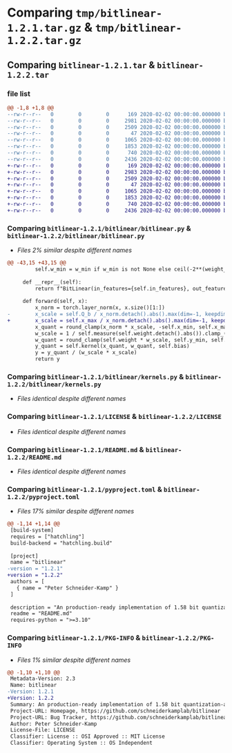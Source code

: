 # Comparing `tmp/bitlinear-1.2.1.tar.gz` & `tmp/bitlinear-1.2.2.tar.gz`

## Comparing `bitlinear-1.2.1.tar` & `bitlinear-1.2.2.tar`

### file list

```diff
@@ -1,8 +1,8 @@
--rw-r--r--   0        0        0      169 2020-02-02 00:00:00.000000 bitlinear-1.2.1/bitlinear/__init__.py
--rw-r--r--   0        0        0     2981 2020-02-02 00:00:00.000000 bitlinear-1.2.1/bitlinear/bitlinear.py
--rw-r--r--   0        0        0     2509 2020-02-02 00:00:00.000000 bitlinear-1.2.1/bitlinear/kernels.py
--rw-r--r--   0        0        0       47 2020-02-02 00:00:00.000000 bitlinear-1.2.1/.gitignore
--rw-r--r--   0        0        0     1065 2020-02-02 00:00:00.000000 bitlinear-1.2.1/LICENSE
--rw-r--r--   0        0        0     1853 2020-02-02 00:00:00.000000 bitlinear-1.2.1/README.md
--rw-r--r--   0        0        0      740 2020-02-02 00:00:00.000000 bitlinear-1.2.1/pyproject.toml
--rw-r--r--   0        0        0     2436 2020-02-02 00:00:00.000000 bitlinear-1.2.1/PKG-INFO
+-rw-r--r--   0        0        0      169 2020-02-02 00:00:00.000000 bitlinear-1.2.2/bitlinear/__init__.py
+-rw-r--r--   0        0        0     2983 2020-02-02 00:00:00.000000 bitlinear-1.2.2/bitlinear/bitlinear.py
+-rw-r--r--   0        0        0     2509 2020-02-02 00:00:00.000000 bitlinear-1.2.2/bitlinear/kernels.py
+-rw-r--r--   0        0        0       47 2020-02-02 00:00:00.000000 bitlinear-1.2.2/.gitignore
+-rw-r--r--   0        0        0     1065 2020-02-02 00:00:00.000000 bitlinear-1.2.2/LICENSE
+-rw-r--r--   0        0        0     1853 2020-02-02 00:00:00.000000 bitlinear-1.2.2/README.md
+-rw-r--r--   0        0        0      740 2020-02-02 00:00:00.000000 bitlinear-1.2.2/pyproject.toml
+-rw-r--r--   0        0        0     2436 2020-02-02 00:00:00.000000 bitlinear-1.2.2/PKG-INFO
```

### Comparing `bitlinear-1.2.1/bitlinear/bitlinear.py` & `bitlinear-1.2.2/bitlinear/bitlinear.py`

 * *Files 2% similar despite different names*

```diff
@@ -43,15 +43,15 @@
         self.w_min = w_min if w_min is not None else ceil(-2**(weight_bits-1))
 
     def __repr__(self):
         return f"BitLinear(in_features={self.in_features}, out_features={self.out_features}, bias={self.bias is not None}, eps={self.eps}, weight_bits={self.weight_bits}, activation_bits={self.activation_bits}, x_max={self.x_max}, x_min={self.x_min}, w_max={self.w_max}, w_min={self.w_min}, kernel={self.kernel}, measure={self.measure})"
 
     def forward(self, x):
         x_norm = torch.layer_norm(x, x.size()[1:])
-        x_scale = self.Q_b / x_norm.detach().abs().max(dim=-1, keepdim=True).values.clamp_(min=self.eps)
+        x_scale = self.x_max / x_norm.detach().abs().max(dim=-1, keepdim=True).values.clamp_(min=self.eps)
         x_quant = round_clamp(x_norm * x_scale, -self.x_min, self.x_max)
         w_scale = 1 / self.measure(self.weight.detach().abs()).clamp_(min=self.eps)
         w_quant = round_clamp(self.weight * w_scale, self.y_min, self.y_max)
         y_quant = self.kernel(x_quant, w_quant, self.bias)
         y = y_quant / (w_scale * x_scale)
         return y
```

### Comparing `bitlinear-1.2.1/bitlinear/kernels.py` & `bitlinear-1.2.2/bitlinear/kernels.py`

 * *Files identical despite different names*

### Comparing `bitlinear-1.2.1/LICENSE` & `bitlinear-1.2.2/LICENSE`

 * *Files identical despite different names*

### Comparing `bitlinear-1.2.1/README.md` & `bitlinear-1.2.2/README.md`

 * *Files identical despite different names*

### Comparing `bitlinear-1.2.1/pyproject.toml` & `bitlinear-1.2.2/pyproject.toml`

 * *Files 17% similar despite different names*

```diff
@@ -1,14 +1,14 @@
 [build-system]
 requires = ["hatchling"]
 build-backend = "hatchling.build"
 
 [project]
 name = "bitlinear"
-version = "1.2.1"
+version = "1.2.2"
 authors = [
   { name = "Peter Schneider-Kamp" }
 ]
 
 description = "An production-ready implementation of 1.58 bit quantization-aware training and inference."
 readme = "README.md"
 requires-python = ">=3.10"
```

### Comparing `bitlinear-1.2.1/PKG-INFO` & `bitlinear-1.2.2/PKG-INFO`

 * *Files 1% similar despite different names*

```diff
@@ -1,10 +1,10 @@
 Metadata-Version: 2.3
 Name: bitlinear
-Version: 1.2.1
+Version: 1.2.2
 Summary: An production-ready implementation of 1.58 bit quantization-aware training and inference.
 Project-URL: Homepage, https://github.com/schneiderkamplab/bitlinear
 Project-URL: Bug Tracker, https://github.com/schneiderkamplab/bitlinear/issues
 Author: Peter Schneider-Kamp
 License-File: LICENSE
 Classifier: License :: OSI Approved :: MIT License
 Classifier: Operating System :: OS Independent
```

